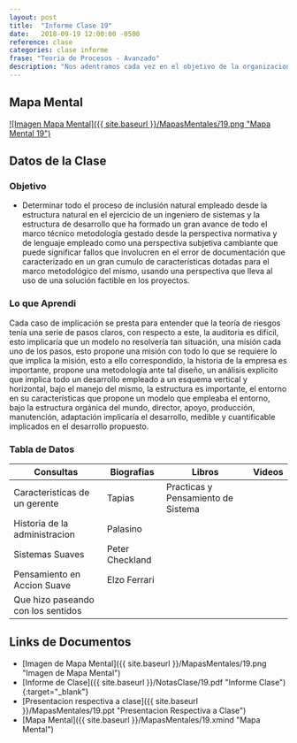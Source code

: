 ```yaml
---
layout: post
title:  "Informe Clase 19"
date:   2018-09-19 12:00:00 -0500
reference: clase
categories: clase informe
frase: "Teoria de Procesos - Avanzado"
description: "Nos adentramos cada vez en el objetivo de la organizacion, se debe tener conocimiento de su estructura, su organizacion, entre otras herramientas."
---
```


## Mapa Mental
<a href="{{ site.baseurl }}/MapasMentales/19.png">![Imagen Mapa Mental]({{ site.baseurl }}/MapasMentales/19.png "Mapa Mental 19")</a>

## Datos de la Clase
### Objetivo
- Determinar todo el proceso de inclusión natural empleado desde la estructura natural en el ejercicio de un ingeniero de sistemas y la estructura de desarrollo que ha formado un gran avance de todo el marco técnico metodología gestado desde la perspectiva normativa y de lenguaje empleado como una perspectiva subjetiva cambiante que puede significar fallos que involucren en el error de documentación que caracterizado en un gran cumulo de características dotadas para el marco metodológico del mismo, usando una perspectiva que lleva al uso de una solución factible en los proyectos.

### Lo que Aprendi
Cada caso de implicación se presta para entender que la teoría de riesgos tenia una serie de pasos claros, con respecto a este, la auditoria es difícil, esto implicaría que un modelo no resolvería tan situación, una misión cada uno de los pasos, esto propone una misión con todo lo que se requiere lo que implica la misión, esto a ello correspondido, la historia de la empresa es importante, propone una metodología ante tal diseño, un análisis explicito que implica todo un desarrollo empleado a un esquema vertical y horizontal, bajo el manejo del mismo, la estructura es importante, el entorno en su características que propone un modelo que empleaba el entorno, bajo la estructura orgánica del mundo, director, apoyo, producción, manutención, adaptación implicaría el desarrollo, medible y cuantificable implicados en el desarrollo propuesto.

### Tabla de Datos

| Consultas                          | Biografias      | Libros                             | Videos |
| ---------                          | ----------      | ------                             | ------ |
| Caracteristicas de un gerente      | Tapias          | Practicas y Pensamiento de Sistema |        |
| Historia de la administracion      | Palasino        |                                    |        |
| Sistemas Suaves                    | Peter Checkland |                                    |        |
| Pensamiento en Accion Suave        | Elzo Ferrari    |                                    |        |
| Que hizo paseando con los sentidos |                 |                                    |        |


## Links de Documentos
- [Imagen de Mapa Mental]({{ site.baseurl }}/MapasMentales/19.png "Imagen de Mapa Mental")
- [Informe de Clase]({{ site.baseurl }}/NotasClase/19.pdf "Informe Clase"){:target="_blank"}
- [Presentacion respectiva a clase]({{ site.baseurl }}/MapasMentales/19.ppt "Presentacion Respectiva a Clase")
- [Mapa Mental]({{ site.baseurl }}/MapasMentales/19.xmind "Mapa Mental")

